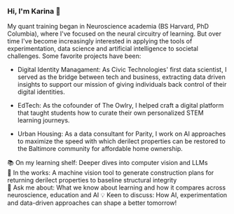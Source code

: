 ### Hi, I'm Karina 👋


My quant training began in Neuroscience academia (BS Harvard, PhD Columbia), where I've focused on the neural circuitry of learning. But over time I've become increasingly interested in applying the tools of experimentation, data science and artificial intelligence to societal challenges. Some favorite projects have been:

- Digital Identity Managament: As Civic Technologies' first data scientist, I served as the bridge between tech and business, extracting data driven insights to support our mission of giving individuals back control of their digital identities.

- EdTech: As the cofounder of The Owlry, I helped craft a digital platform that taught students how to curate their own personalized STEM learning journeys.

- Urban Housing: As a data consultant for Parity, I work on AI approaches to maximize the speed with which derilect properties can be restored to the Baltimore community for affordable home ownership.

📚 On my learning shelf:  Deeper dives into computer vision and LLMs  
🔧 In the works:  A machine vision tool to generate construction plans for returning derilect properties to baseline structural integrity  
💬 Ask me about:  What we know about learning and how it compares across neuroscience, education and AI
💡 Keen to discuss:  How AI, experimentation and data-driven approaches can shape a better tomorrow!
